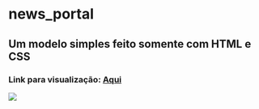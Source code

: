 # news_portal
## Um modelo simples feito somente com HTML e CSS
### Link para visualização: <a href="">Aqui</a>

<div>
  <img  src="https://i.imgur.com/qeAZULL.png">
</div>
